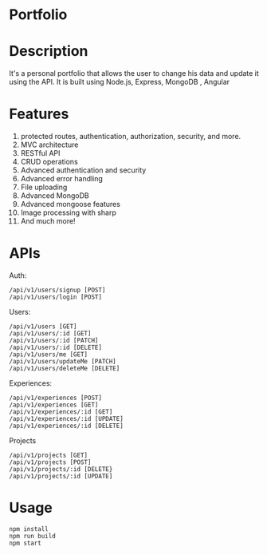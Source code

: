 Portfolio<a name="TOP"></a>
===================

# Description #
It's a personal portfolio that allows the user to change his data and update it using the API. It is built using Node.js, Express, MongoDB , Angular


# Features #

1. protected routes, authentication, authorization, security, and more.  
2. MVC architecture
3. RESTful API
4. CRUD operations
5. Advanced authentication and security
6. Advanced error handling
7. File uploading
8. Advanced MongoDB 
9. Advanced mongoose features 
10. Image processing with sharp
11. And much more!
# APIs # 
Auth:
~~~
/api/v1/users/signup [POST]
/api/v1/users/login [POST]
~~~

Users:
~~~
/api/v1/users [GET] 
/api/v1/users/:id [GET]
/api/v1/users/:id [PATCH]  
/api/v1/users/:id [DELETE] 
/api/v1/users/me [GET]
/api/v1/users/updateMe [PATCH]
/api/v1/users/deleteMe [DELETE]
~~~

Experiences:
~~~
/api/v1/experiences [POST]
/api/v1/experiences [GET]
/api/v1/experiences/:id [GET]
/api/v1/experiences/:id [UPDATE]
/api/v1/experiences/:id [DELETE]
~~~
Projects
~~~
/api/v1/projects [GET]
/api/v1/projects [POST]
/api/v1/projects/:id [DELETE}
/api/v1/projects/:id [UPDATE]
~~~

# Usage # 

~~~
npm install
npm run build
npm start
~~~

